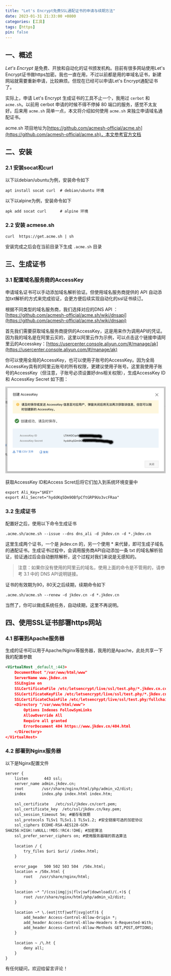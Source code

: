 ```yaml
---
title: "Let's Encrypt免费SSL通配证书的申请与续期方法"
date: 2023-01-31 21:33:00 +0800
categories: [工具]
tags: [https]
pin: false
---
```


## 一、概述

*Let's Encrypt* 是免费、开放和自动化的证书颁发机构。目前有很多网站使用Let's Encrypt证书做https加密。我也一直在用，不过以前都是用的单域名证书，新建网站就需要重新申请，比较麻烦。但现在已经可以申请Let's Encrypt通配证书了。

实际上，申请 Let's Encrypt 生成证书的工具不止一个，我用过 `cerbot` 和 `acme.sh`。以前用 cerbot 申请的时候不得不停掉 80 端口的服务，感觉不太友好。后来用 `acme.sh` 简单一点，本文将介绍如何使用 `acme.sh` 来独立申请域名通配证书。

acme.sh 项目地址为[https://github.com/acmesh-official/acme.sh](https://github.com/acmesh-official/acme.sh)，本文参考官方文档

## 二、安装

### 2.1 安装socat和curl

以下以debian/ubuntu为例，安装命令如下

```shell
apt install socat curl  # debian/ubuntu 环境
```

以下以alpine为例，安装命令如下

```shell
apk add socat curl      # alpine 环境  
```

### 2.2 安装 acmese.sh

```shell
curl  https://get.acme.sh | sh
```

安装完成之后会在当前目录下生成 `.acme.sh` 目录

## 三、生成证书

### 3.1 配置域名服务商的AccessKey

申请域名证书可以手动添加域名解析验证。但使用域名服务商提供的 API 自动添加txt解析的方式来完成验证，会更方便后续实现自动化的ssl证书续订。

根据不同类型的域名服务商，我们选择对应的DNS API ：[https://github.com/acmesh-official/acme.sh/wiki/dnsapi](https://github.com/acmesh-official/acme.sh/wiki/dnsapi)

首先我们需要获取域名服务商提供的AccessKey，这是用来作为调用API的凭证。因为我的域名是在阿里云买的，这里以阿里云作为示例，可以点击这个链接申请阿里云的Accesskey：[https://usercenter.console.aliyun.com/#/manage/ak](https://usercenter.console.aliyun.com/#/manage/ak)

你可以使用全局的AccessKey，也可以使用子账号的AccessKey。因为全局AccessKey具有的阿里云账号的所有权限，更建议使用子账号。这里我使用子账号的AccessKey（但注意，子账号必须设置好dns相关权限），生成AccessKey ID 和 AccessKey Secret 如下图：

![01.png](/img/tools/12-01.png)

获取AccessKey ID和Access Scret后将它们加入到系统环境变量中

```shell
export Ali_Key="$KEY"
export Ali_Secret="hyddKq5Dm9OBfpCftGRP9Uo3vcFRaa"
```

### 3.2 生成证书

配置好之后，使用以下命令生成证书

```shell
.acme.sh/acme.sh --issue --dns dns_ali -d jkdev.cn -d *.jkdev.cn
```

这里生成两个证书，一个是 jkdev.cn 的，另一个使用 * 来代替，即可生成子域名的通配证书。生成证书过程中，会调用服务商API自动添加一条 txt 的域名解析验证，验证通过后会自动删除解析，这个过程对我们来说是无感知的。

> 注意：如果你没有使用的阿里云的域名，使用上面的命令是不管用的，请参考 3.1 中的 DNS API说明链接。

证书的有效期为90，80天之后续期，续期命令如下

```shell
.acme.sh/acme.sh --renew -d jkdev.cn -d *.jkdev.cn
```

当然了，你可以做成系统任务，自动续期，这里不再说明。

## 四、使用SSL证书部署https网站

### 4.1 部署到Apache服务器

生成的证书可以用于Apache/Nginx等服务器，我用的是Apache，此处共享一下我的配置参数

```xml
<VirtualHost _default_:443>
    DocumentRoot "/var/www/html/www"
    ServerName www.jkdev.cn
    SSLEngine on
    SSLCertificateFile /etc/letsencrypt/live/ssl/test.phy/*.jkdev.cn.cer
    SSLCertificateKeyFile /etc/letsencrypt/live/ssl/test.phy/*.jkdev.cn.key
    SSLCertificateChainFile /etc/letsencrypt/live/ssl/test.phy/fullchain.cer
    <Directory "/var/www/html/www">
        Options Indexes FollowSymLinks
        AllowOverride All
        Require all granted
        ErrorDocument 404 https://www.jkdev.cn/404.html
    </Directory>
</VirtualHost>
```

### 4.2 部署到Nginx服务器

以下是Nginx配置文件

```text
server {
    listen       443 ssl;
    server_name admin.jkdev.cn;
    root        /usr/share/nginx/html/php/admin_v2/dist;
    index       index.php index.html index.htm;
   
    ssl_certificate   /etc/ssl/jkdev.cn/cert.pem;
    ssl_certificate_key  /etc/ssl/jkdev.cn/key.pem;
    ssl_session_timeout 5m; #缓存有效期
    ssl_protocols TLSv1 TLSv1.1 TLSv1.2; #安全链接可选的加密协议
    ssl_ciphers ECDHE-RSA-AES128-GCM-SHA256:HIGH:!aNULL:!MD5:!RC4:!DHE; #加密算法
    ssl_prefer_server_ciphers on; #使用服务器端的首选算法

    location / {                                                                                                                                                              
        try_files $uri $uri/ /index.html;                                                                                                                                     
    }

    error_page   500 502 503 504  /50x.html;
    location = /50x.html {
        root   /usr/share/nginx/html;
    }    
 
    location ~* ^/(css|img|js|flv|swf|download)/(.+)$ {
        root /usr/share/nginx/html/php/admin_v2/dist;
    }

    location ~* \.(eot|ttf|woff|svg|otf)$ {
        add_header Access-Control-Allow-Origin *;
        add_header Access-Control-Allow-Headers X-Requested-With;
        add_header Access-Control-Allow-Methods GET,POST,OPTIONS;
    }

    location ~ /\.ht {
        deny all;
    }
}
```

有任何疑问，欢迎给留言评论！
